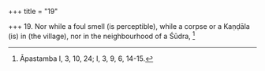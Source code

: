 +++
title = "19"

+++
19. Nor while a foul smell (is perceptible), while a corpse or a Kaṇḍāla (is) in (the village), nor in the neighbourhood of a Śūdra, [^15] 


[^15]:  Āpastamba I, 3, 10, 24; I, 3, 9, 6, 14-15.
